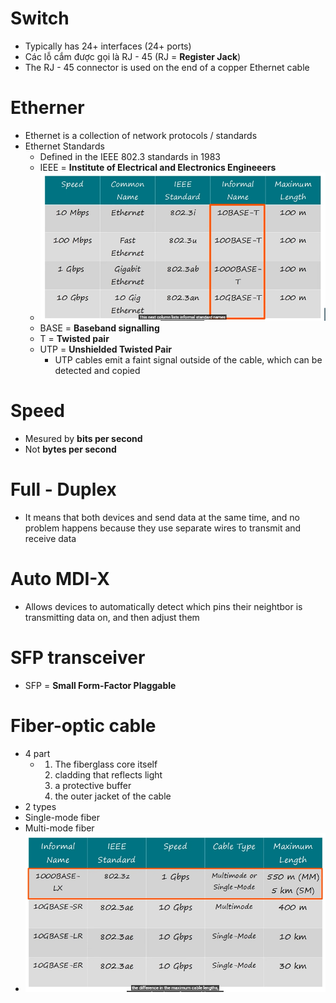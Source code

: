 # Switch
- Typically has 24+ interfaces (24+ ports)
- Các lỗ cắm được gọi là RJ - 45 (RJ = **Register Jack**)
- The RJ - 45 connector is used on the end of a copper Ethernet cable
# Etherner
- Ethernet is a collection of network protocols / standards
- Ethernet Standards
  - Defined in the IEEE 802.3 standards in 1983
  - IEEE = **Institute of Electrical and Electronics Engineeers**
  - ![](https://github.com/MinhHung7/CCNA/blob/main/IEEE%20Standards.png)
  - BASE = **Baseband signalling**
  - T = **Twisted pair**
  - UTP = **Unshielded Twisted Pair**
    - UTP cables emit a faint signal outside of the cable, which can be detected and copied
# Speed
- Mesured by **bits per second**
- Not **bytes per second**
# Full - Duplex
- It means that both devices and send data at the same time, and no problem happens because they use separate wires to transmit and receive data
# Auto MDI-X
- Allows devices to automatically detect which pins their neightbor is transmitting data on, and then adjust them
# SFP transceiver
- SFP = **Small Form-Factor Plaggable**
# Fiber-optic cable
- 4 part
  - 1. The fiberglass core itself
    2. cladding that reflects light
    3. a protective buffer
    4. the outer jacket of the cable
- 2 types
- Single-mode fiber
- Multi-mode fiber  
- ![](https://github.com/MinhHung7/CCNA/blob/main/Fiber-Optic%20Cables%20Standards.png)
